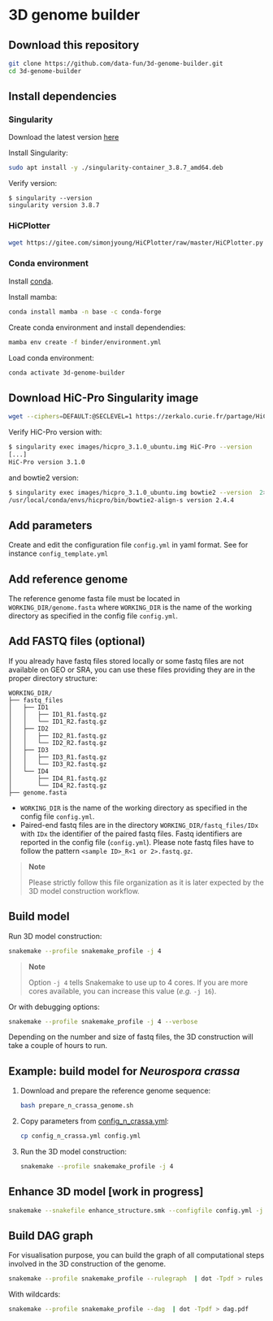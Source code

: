 # 3D genome builder

## Download this repository

```bash
git clone https://github.com/data-fun/3d-genome-builder.git
cd 3d-genome-builder
```

## Install dependencies

### Singularity

Download the latest version [here](https://github.com/apptainer/singularity/releases)

Install Singularity:

```bash
sudo apt install -y ./singularity-container_3.8.7_amd64.deb
```

Verify version:

```
$ singularity --version
singularity version 3.8.7
```

### HiCPlotter

```bash
wget https://gitee.com/simonjyoung/HiCPlotter/raw/master/HiCPlotter.py -P scripts
```

### Conda environment

Install [conda](https://docs.conda.io/en/latest/miniconda.html).

Install mamba:

```bash
conda install mamba -n base -c conda-forge
```

Create conda environment and install dependendies:

```bash
mamba env create -f binder/environment.yml
```

Load conda environment:

```bash
conda activate 3d-genome-builder
```

## Download  HiC-Pro Singularity image


```bash
wget --ciphers=DEFAULT:@SECLEVEL=1 https://zerkalo.curie.fr/partage/HiC-Pro/singularity_images/hicpro_3.1.0_ubuntu.img -P images
```

Verify HiC-Pro version with:

```bash
$ singularity exec images/hicpro_3.1.0_ubuntu.img HiC-Pro --version
[...]
HiC-Pro version 3.1.0
```

and bowtie2 version:

```bash
$ singularity exec images/hicpro_3.1.0_ubuntu.img bowtie2 --version  2>/dev/null | head -n 1
/usr/local/conda/envs/hicpro/bin/bowtie2-align-s version 2.4.4
```


## Add parameters

Create and edit the configuration file `config.yml` in yaml format. See for instance `config_template.yml`

## Add reference genome

The reference genome fasta file must be located in `WORKING_DIR/genome.fasta` where `WORKING_DIR` is the name of the working directory as specified in the config file `config.yml`.

## Add FASTQ files (optional)

If you already have fastq files stored locally or some fastq files are not available on GEO or SRA, you can use these files providing they are in the proper directory structure:

```
WORKING_DIR/
├── fastq_files
│   ├── ID1
│   │   ├── ID1_R1.fastq.gz
│   │   └── ID1_R2.fastq.gz
│   ├── ID2
│   │   ├── ID2_R1.fastq.gz
│   │   └── ID2_R2.fastq.gz
│   ├── ID3
│   │   ├── ID3_R1.fastq.gz
│   │   └── ID3_R2.fastq.gz
│   └── ID4
│       ├── ID4_R1.fastq.gz
│       └── ID4_R2.fastq.gz
├── genome.fasta
```

- `WORKING_DIR` is the name of the working directory as specified in the config file `config.yml`.
- Paired-end fastq files are in the directory `WORKING_DIR/fastq_files/IDx` with `IDx` the identifier of the paired fastq files. Fastq identifiers are reported in the config file (`config.yml`). Please note fastq files have to follow the pattern `<sample ID>_R<1 or 2>.fastq.gz`.

> **Note**
>
> Please strictly follow this file organization as it is later expected by the 3D model construction workflow.

## Build model

Run 3D model construction:

```bash
snakemake --profile snakemake_profile -j 4
```

> **Note**
>
> Option `-j 4` tells Snakemake to use up to 4 cores. If you are more cores available, you can increase this value (*e.g.* `-j 16`).

Or with debugging options:

```bash
snakemake --profile snakemake_profile -j 4 --verbose
```

Depending on the number and size of fastq files, the 3D construction will take a couple of hours to run.

## Example: build model for *Neurospora crassa*

1. Download and prepare the reference genome sequence:

    ```bash
    bash prepare_n_crassa_genome.sh
    ```

2. Copy parameters from [config_n_crassa.yml](config_n_crassa.yml):

    ```bash
    cp config_n_crassa.yml config.yml
    ```

3. Run the 3D model construction:

    ```bash
    snakemake --profile snakemake_profile -j 4
    ```


## Enhance 3D model [work in progress]

```bash
snakemake --snakefile enhance_structure.smk --configfile config.yml -j 4 --use-conda
```

## Build DAG graph

For visualisation purpose, you can build the graph of all computational steps involved in the 3D construction of the genome.

```bash
snakemake --profile snakemake_profile --rulegraph  | dot -Tpdf > rules.pdf
```

With wildcards:

```bash
snakemake --profile snakemake_profile --dag  | dot -Tpdf > dag.pdf
```

